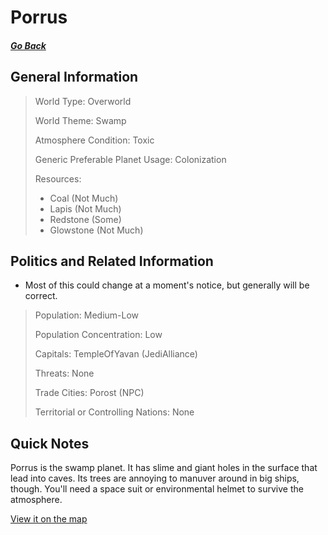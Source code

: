# Porrus

##### [Go Back](/wiki/space#planets)

## General Information

> World Type: Overworld
>
> World Theme: Swamp
>
> Atmosphere Condition: Toxic
>
> Generic Preferable Planet Usage: Colonization
>
> Resources:
> - Coal (Not Much)
> - Lapis (Not Much)
> - Redstone (Some)
> - Glowstone (Not Much)

## Politics and Related Information

* Most of this could change at a moment's notice, but generally will be correct.

> Population: Medium-Low
>
> Population Concentration: Low
>
> Capitals: TempleOfYavan (JediAlliance)
>
> Threats: None
>
> Trade Cities: Porost (NPC)
>
> Territorial or Controlling Nations: None

## Quick Notes

Porrus is the swamp planet. It has slime and giant holes in the surface that lead into caves. Its trees are annoying to manuver around in big ships, though. You'll need a space suit or environmental helmet to survive the atmosphere.

[View it on the map](https://dynmap.starlegacy.net/?worldname=Porrus)
